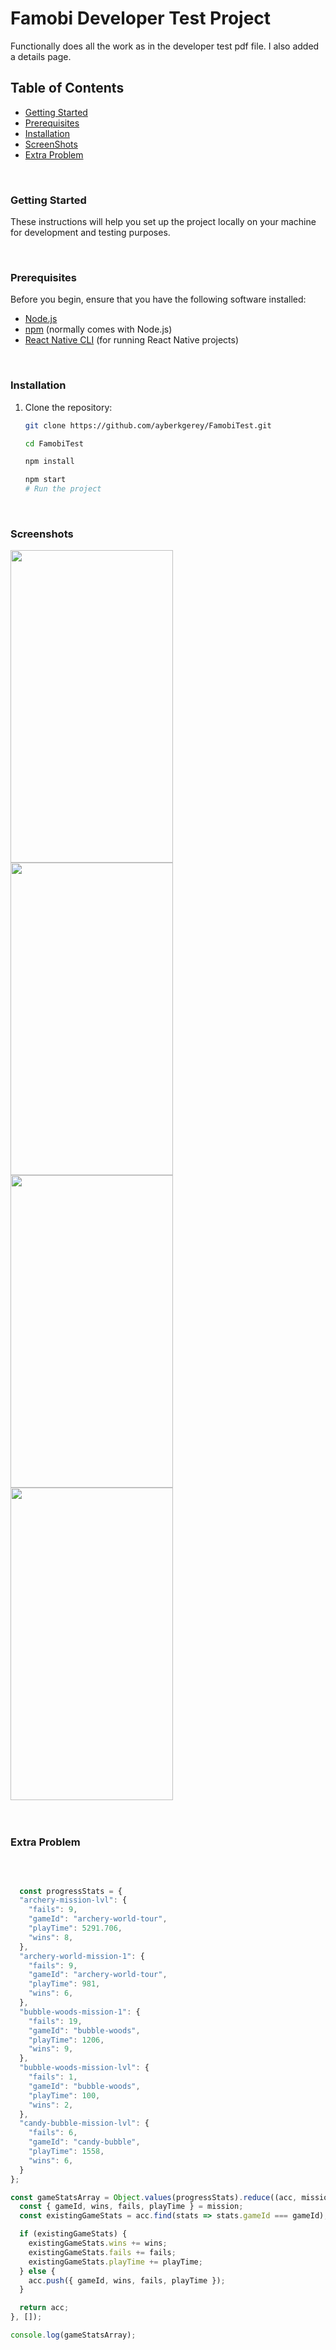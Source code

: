 # Famobi Developer Test Project


Functionally does all the work as in the developer test pdf file. I also added a details page.

## Table of Contents

- [Getting Started](#getting-started)
- [Prerequisites](#prerequisites)
- [Installation](#installation)
- [ScreenShots](#screenshots)
- [Extra Problem](#extraproblem)
<br>

### Getting Started

These instructions will help you set up the project locally on your machine for development and testing purposes.

<br>

### Prerequisites

Before you begin, ensure that you have the following software installed:

- [Node.js](https://nodejs.org) 
- [npm](https://www.npmjs.com) (normally comes with Node.js)
- [React Native CLI](https://reactnative.dev/docs/environment-setup) (for running React Native projects)
<br>

### Installation

1. Clone the repository:

   ```bash
   git clone https://github.com/ayberkgerey/FamobiTest.git

   cd FamobiTest

   npm install

   npm start
   # Run the project


<br>
<h3>Screenshots</h3>
<div class="row">
  <div class="column">
<img src = "screenshots/s1.png" width="260" height="500"/>
<img src = "screenshots/s2.png" width="260" height="500"/>
<img src = "screenshots/s3.png" width="260" height="500"/>
<img src = "screenshots/s4.png" width="260" height="500"/>
</div><br>

<br>

### Extra Problem

<br>

```javascript

  const progressStats = {
  "archery-mission-lvl": {
    "fails": 9,
    "gameId": "archery-world-tour",
    "playTime": 5291.706,
    "wins": 8,
  },
  "archery-world-mission-1": {
    "fails": 9,
    "gameId": "archery-world-tour",
    "playTime": 981,
    "wins": 6,
  },
  "bubble-woods-mission-1": {
    "fails": 19,
    "gameId": "bubble-woods",
    "playTime": 1206,
    "wins": 9,
  },
  "bubble-woods-mission-lvl": {
    "fails": 1,
    "gameId": "bubble-woods",
    "playTime": 100,
    "wins": 2,
  },
  "candy-bubble-mission-lvl": {
    "fails": 6,
    "gameId": "candy-bubble",
    "playTime": 1558,
    "wins": 6,
  }
};

const gameStatsArray = Object.values(progressStats).reduce((acc, mission) => {
  const { gameId, wins, fails, playTime } = mission;
  const existingGameStats = acc.find(stats => stats.gameId === gameId);

  if (existingGameStats) {
    existingGameStats.wins += wins;
    existingGameStats.fails += fails;
    existingGameStats.playTime += playTime;
  } else {
    acc.push({ gameId, wins, fails, playTime });
  }

  return acc;
}, []);

console.log(gameStatsArray);


   
